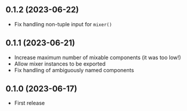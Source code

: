 ## 0.1.2 (2023-06-22)

- Fix handling non-tuple input for `mixer()`

## 0.1.1 (2023-06-21)

- Increase maximum number of mixable components (it was too low!)
- Allow mixer instances to be exported
- Fix handling of ambiguously named components

## 0.1.0 (2023-06-17)

- First release
